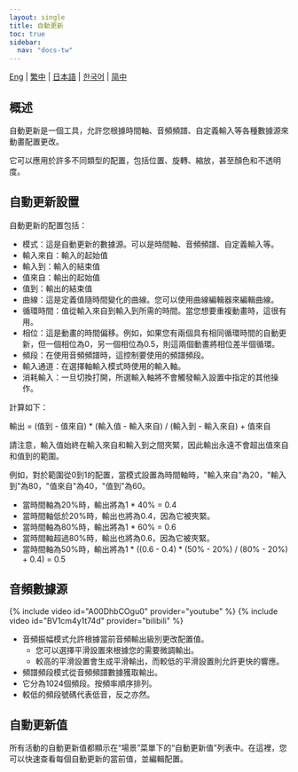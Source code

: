 ```yaml
---
layout: single
title: 自動更新
toc: true
sidebar:
  nav: "docs-tw"
---
```

[Eng](/dancexr/features/autoupdate) | [繁中](/tw/dancexr/features/autoupdate) | [日本語](/jp/dancexr/features/autoupdate) | [한국어](/kr/dancexr/features/autoupdate) | [简中](/zh/dancexr/features/autoupdate)


## 概述
自動更新是一個工具，允許您根據時間軸、音頻頻譜、自定義輸入等各種數據源來動畫配置更改。

它可以應用於許多不同類型的配置，包括位置、旋轉、縮放，甚至顏色和不透明度。

## 自動更新設置
自動更新的配置包括：
* 模式：這是自動更新的數據源。可以是時間軸、音頻頻譜、自定義輸入等。
* 輸入來自：輸入的起始值
* 輸入到：輸入的結束值
* 值來自：輸出的起始值
* 值到：輸出的結束值
* 曲線：這是定義值隨時間變化的曲線。您可以使用曲線編輯器來編輯曲線。
* 循環時間：值從輸入來自到輸入到所需的時間。當您想要重複動畫時，這很有用。
* 相位：這是動畫的時間偏移。例如，如果您有兩個具有相同循環時間的自動更新，但一個相位為0，另一個相位為0.5，則這兩個動畫將相位差半個循環。
* 頻段：在使用音頻頻譜時，這控制要使用的頻譜頻段。
* 輸入通道：在選擇軸輸入模式時使用的輸入軸。
* 消耗輸入：一旦切換打開，所選輸入軸將不會觸發輸入設置中指定的其他操作。

計算如下：

輸出 = (值到 - 值來自) * (輸入值 - 輸入來自) / (輸入到 - 輸入來自) + 值來自

請注意，輸入值始終在輸入來自和輸入到之間夾緊，因此輸出永遠不會超出值來自和值到的範圍。

例如，對於範圍從0到1的配置，當模式設置為時間軸時，"輸入來自"為20，"輸入到"為80，"值來自"為40，"值到"為60。
* 當時間軸為20%時，輸出將為1 * 40% = 0.4
* 當時間軸低於20%時，輸出也將為0.4，因為它被夾緊。
* 當時間軸為80%時，輸出將為1 * 60% = 0.6
* 當時間軸超過80%時，輸出也將為0.6，因為它被夾緊。
* 當時間軸為50%時，輸出將為1 * ((0.6 - 0.4) * (50% - 20%) / (80% - 20%) + 0.4) = 0.5

## 音頻數據源
{% include video id="A00DhbCOgu0" provider="youtube" %}
{% include video id="BV1cm4y1t74d" provider="bilibili" %}

* 音頻振幅模式允許根據當前音頻輸出級別更改配置值。
    * 您可以選擇平滑設置來根據您的需要微調輸出。
    * 較高的平滑設置會生成平滑輸出，而較低的平滑設置則允許更快的響應。
* 頻譜頻段模式從音頻頻譜數據獲取輸出。
* 它分為1024個頻段。按頻率順序排列。
* 較低的頻段號碼代表低音，反之亦然。

## 自動更新值
所有活動的自動更新值都顯示在“場景”菜單下的“自動更新值”列表中。在這裡，您可以快速查看每個自動更新的當前值，並編輯配置。